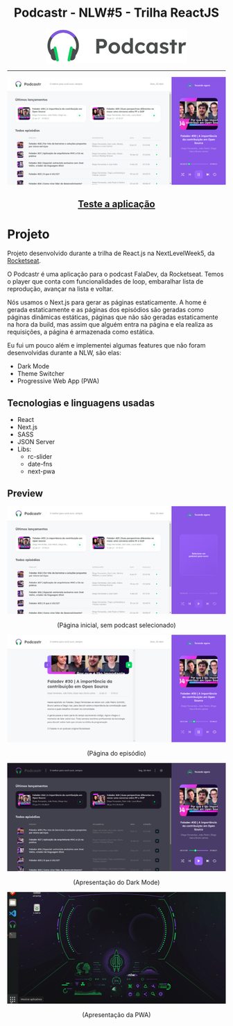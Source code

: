 <div align="center">
    <h1> Podcastr - NLW#5 - Trilha ReactJS</h1>
    <img src="public/logo.svg" alt="Logo"> <hr>
    <img src="assets/preview-2.png" alt="Tela principal, sem podcast tocando">
    <h2><a href='https://podcastr-kohl.vercel.app/'>Teste a aplicação</a></h2>
</div>



# Projeto

Projeto desenvolvido durante a trilha de React.js na NextLevelWeek5, da [Rocketseat](https://rocketseat.com.br/).

O Podcastr é uma aplicação para o podcast FalaDev, da Rocketseat. Temos o player que conta com funcionalidades de loop, embaralhar lista de reprodução, avançar na lista e voltar.

Nós usamos o Next.js para gerar as páginas estaticamente. A home é gerada estaticamente e as páginas dos episódios são geradas como páginas dinâmicas estáticas, páginas que não são geradas estaticamente na hora da build, mas assim que alguém entra na página e ela realiza as requisições, a página é armazenada como estática.

Eu fui um pouco além e implementei algumas features que não foram desenvolvidas durante a NLW, são elas:

- Dark Mode
- Theme Switcher
- Progressive Web App (PWA)


## Tecnologias e linguagens usadas

- React
- Next.js
- SASS
- JSON Server
- Libs:
  - rc-slider
  - date-fns
  - next-pwa

## Preview

<div align="center">
    <img src="assets/preview-1.png" alt="Tela principal, sem podcast tocando">
    <p>(Página inicial, sem podcast selecionado)</p>
    <img src="assets/preview-3.png" alt="Tela principal, sem podcast tocando">
    <p>(Página do episódio)</p>
    <img src='assets/preview-4.png' alt='Tela principal com DarkMode'>
    <p>(Apresentação do Dark Mode)</p>
    <img src='assets/pwa-preview.gif' alt='Apresentação da PWA'>
    <p>(Apresentação da PWA)</p>
</div>


